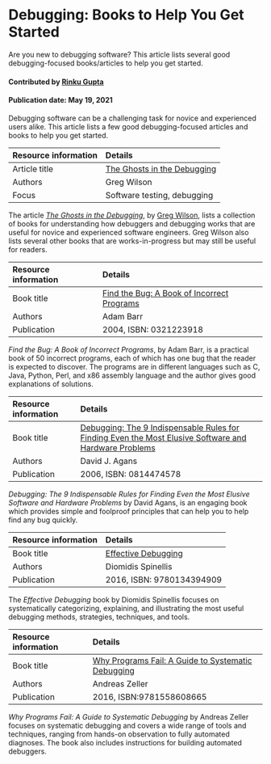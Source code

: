 # Debugging: Books to Help You Get Started
<!--deck text start-->
Are you new to debugging software? This article lists several good debugging-focused books/articles to help you get started.
<!--deck text end-->

#### Contributed by [Rinku Gupta](https://github.com/rinkug)
#### Publication date:  May 19, 2021

Debugging software can be a challenging task for novice and experienced users alike. This article lists a few good debugging-focused articles and books to help you get started.


Resource information | Details 
:--- | :--- 
Article title | [The Ghosts in the Debugging](https://third-bit.com/2021/03/27/ghosts-in-debugging/)
Authors | Greg Wilson	
Focus | Software testing, debugging

The article *[The Ghosts in the Debugging](https://third-bit.com/2021/03/27/ghosts-in-debugging/)*, by [Greg Wilson](https://third-bit.com/), lists a collection of books for understanding how debuggers and debugging works that are useful for novice and experienced software engineers. Greg Wilson also lists several other books that are works-in-progress but may still be useful for readers. 


Resource information | Details 
:--- | :--- 
Book title | [Find the Bug: A Book of Incorrect Programs](https://www.oreilly.com/library/view/find-the-bug/0321223918/)
Authors | Adam Barr
Publication | 2004, ISBN: 0321223918

*Find the Bug: A Book of Incorrect Programs*, by Adam Barr, is a practical book of 50 incorrect programs, each of which has one bug that the reader is expected to discover. The programs are in different languages such as C, Java, Python, Perl, and x86 assembly language and the author gives good explanations of solutions.

Resource information | Details 
:--- | :--- 
Book title | [Debugging: The 9 Indispensable Rules for Finding Even the Most Elusive Software and Hardware Problems](https://www.harpercollins.co.nz/9780814426784/debugging/)
Authors | David J. Agans
Publication | 2006, ISBN: 0814474578

*Debugging: The 9 Indispensable Rules for Finding Even the Most Elusive Software and Hardware Problems* by David Agans, is an engaging book which provides simple and foolproof principles that can help you to help find any bug quickly. 

Resource information | Details 
:--- | :--- 
Book title | [Effective Debugging](https://www.oreilly.com/library/view/effective-debugging-66/9780134394909/)
Authors | Diomidis Spinellis
Publication | 2016, ISBN: 9780134394909

The *Effective Debugging* book by Diomidis Spinellis focuses on systematically categorizing, explaining, and illustrating the most useful debugging methods, strategies, techniques, and tools.

Resource information | Details 
:--- | :--- 
Book title | [Why Programs Fail: A Guide to Systematic Debugging](https://linkinghub.elsevier.com/retrieve/pii/B9781558608665X50000)
Authors | Andreas Zeller
Publication | 2016, ISBN:9781558608665

*Why Programs Fail: A Guide to Systematic Debugging* by Andreas Zeller focuses on systematic debugging and covers a wide range of tools and techniques, ranging from hands-on observation to fully automated diagnoses. The book also includes instructions for building automated debuggers.

<!---
Publish: yes
Topics: testing, debugging
Pinned: no
RSS update: 2021-05-19
--->
